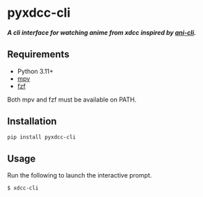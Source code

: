 pyxdcc-cli
=====

##### A cli interface for watching anime from xdcc inspired by [ani-cli](https://github.com/pystardust/ani-cli).

Requirements
------------

* Python 3.11+
* [mpv](https://github.com/mpv-player/mpv)
* [fzf](https://github.com/junegunn/fzf)

Both mpv and fzf must be available on PATH.

Installation
------------

    pip install pyxdcc-cli

Usage
-----

Run the following to launch the interactive prompt.

    $ xdcc-cli